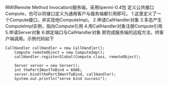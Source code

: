 RMI(Remote Method Invocation)服务端，采用lipermi-0.4包
定义公共接口Compute，也可以将接口定义为通用客户与服务端都引用即可。
1.这里定义了一个Compute接口，并实现他ComputeImpl。
2.申请CallHandler对象
3.多态产生ComputeImpl实例，指向Compute引用
4.用CallHandler对象注册Compute引用
5.申请Server对象
6.绑定端口与CallHandler对象
即完成服务端的远程方法，供客户端调用。示例代码如下

    CallHandler callHandler = new CallHandler();
		Compute remoteObject = new ComputeImp();
		callHandler.registerGlobal(Compute.class, remoteObject);

		Server server = new Server();
		int thePortIWantToBind = 6666;
		server.bind(thePortIWantToBind, callHandler);
		System.out.println("serve bind success");
